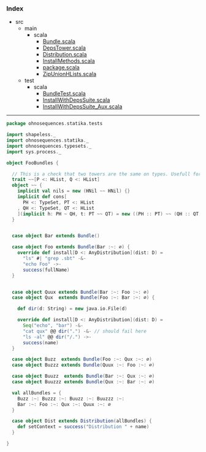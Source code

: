 ### Index

+ src
  + main
    + scala
      + [Bundle.scala](../../main/scala/Bundle.md)
      + [DepsTower.scala](../../main/scala/DepsTower.md)
      + [Distribution.scala](../../main/scala/Distribution.md)
      + [InstallMethods.scala](../../main/scala/InstallMethods.md)
      + [package.scala](../../main/scala/package.md)
      + [ZipUnionHLists.scala](../../main/scala/ZipUnionHLists.md)
  + test
    + scala
      + [BundleTest.scala](BundleTest.md)
      + [InstallWithDepsSuite.scala](InstallWithDepsSuite.md)
      + [InstallWithDepsSuite_Aux.scala](InstallWithDepsSuite_Aux.md)

------


```scala
package ohnosequences.statika.tests

import shapeless._
import ohnosequences.statika._
import ohnosequences.typesets._
import sys.process._

object FooBundles {

  // This is a check that two towers are the same on types. Usefull for tests.
  trait ~~[P <: HList, Q <: HList]
  object ~~ {
    implicit val nils = new (HNil ~~ HNil) {}
    implicit def cons[
      PH <: TypeSet, PT <: HList
    , QH <: TypeSet, QT <: HList
    ](implicit h: PH ~ QH, t: PT ~~ QT) = new ((PH :: PT) ~~ (QH :: QT)) {}
  }


  case object Bar extends Bundle()

  case object Foo extends Bundle(Bar :~: ∅) {
    override def install[D <: AnyDistribution](dist: D) = 
      "ls" #| "grep .sbt" -&- 
      "echo Foo" ->- 
      success(fullName)
  }


  case object Quux extends Bundle(Bar :~: Foo :~: ∅) 
  case object Qux  extends Bundle(Foo :~: Bar :~: ∅) {

    def dir(d: String) = new java.io.File(d)

    override def install[D <: AnyDistribution](dist: D) = 
      Seq("echo", "bar") -&-
      "cat qux" @@ dir(".") -&- // should fail here
      "ls -al" @@ dir("/.") ->-
      success(name)
  }

  case object Buzz  extends Bundle(Foo :~: Qux :~: ∅)
  case object Buzzz extends Bundle(Quux :~: Foo :~: ∅)

  case object Buuzz  extends Bundle(Bar :~: Qux :~: ∅)
  case object Buuzzz extends Bundle(Qux :~: Bar :~: ∅)

  val allBundles = {
    Buzz :~: Buzzz :~: Buuzz :~: Buuzzz :~: 
    Bar :~: Foo :~: Qux :~: Quux :~: ∅
  }

  case object Dist extends Distribution(allBundles) {
    def setContext = success("Distribution " + name)
  }

}


```

